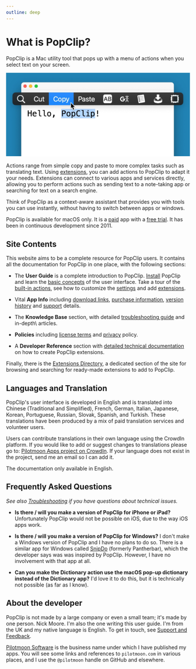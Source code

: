 ```yaml
---
outline: deep
---
```


# What is PopClip?

PopClip is a Mac utility tool that pops up with a menu of actions when you select text on your screen.

![PopClip screenshot](./popclip.jpg "Screenshot of PopClip")

Actions range from simple copy and paste to more complex tasks such as translating text. Using [extensions](/guide/extensions), you can add actions to PopClip to adapt it your needs. Extensions can connect to various apps and services directly, allowing you to perform actions such as sending text to a note-taking app or searching for text on a search engine.

Think of PopClip as a context-aware assistant that provides you with tools you can use instantly, without having to switch between apps or windows.

PopClip is available for macOS only. It is a [paid](/buy) app with a [free trial](/download). It has been in continuous development since 2011.

## **Site Contents**

This website aims to be a complete resource for PopClip users. It contains all the documentation for PopClip in one place, with the following sections:

* The **User Guide** is a complete introduction to PopClip. [Install](/guide/install) PopClip and learn the [basic concepts](/guide/basics) of the user interface. Take a tour of the [built-in actions](/guide/actions), see how to customize the [settings](/guide/settings) and add [extensions](/guide/extensions).

* Vital **App Info** including [download links](/download), [purchase information](/buy), [version history](/changes) and [support](/support) details.

* The **Knowledge Base** section, with detailed [troubleshooting guide](/kb/troubleshooting) and in-depth\ articles.

* **Policies** including [license terms](/terms) and [privacy](/privacy) policy.

* A **Developer Reference** section with [detailed technical documentation](/dev/) on how to create PopClip extensions.

Finally, there is the [Extensions Directory](/extensions/), a dedicated section of the site for browsing and searching for ready-made extensions to add to PopClip.

## Languages and Translation

PopClip's user interface is developed in English and is translated into Chinese (Traditional and Simplified), French, German, Italian, Japanese, Korean, Portuguese, Russian, Slovak, Spanish, and Turkish. These translations have been produced by a mix of paid translation services and volunteer users.

Users can contribute translations in their own language using the CrowdIn platform. If you would like to add or suggest changes to translations please go to: [Pilotmoon Apps project on CrowdIn](https://crowdin.com/project/pilotmoon-apps). If your language does not exist in the project, send me an email so I can add it.

The documentation only available in English.

## Frequently Asked Questions

*See also [Troubleshooting](/kb/troubleshooting) if you have questions about technical issues.*

* **Is there / will you make a version of PopClip for iPhone or iPad?**
  Unfortunately PopClip would not be possible on iOS, due to the way iOS apps work.

* **Is there / will you make a version of PopClip for Windows?**
  I don't make a Windows version of PopClip and I have no plans to do so. There is a similar app for Windows called [SnipDo](https://snipdo-app.com/) (formerly Pantherbar), which the developer says was was inspired by PopClip. However, I have no involvement with that app at all.

* **Can you make the Dictionary action use the macOS pop-up dictionary instead of the Dictionary app?**
  I'd love it to do this, but it is technically not possible (as far as I know).

## About the developer

PopClip is not made by a large company or even a small team; it's made by one person. Nick Moore. I'm also the one writing this user guide. I'm from the UK and my native language is English. To get in touch, see [Support and Feedback](/support).

[Pilotmoon Software](https://pilotmoon.com/) is the business name under which I have published my apps. You will see some links and references to `pilotmoon.com` in various places, and I use the `@pilotmoon` handle on GitHub and elsewhere.

